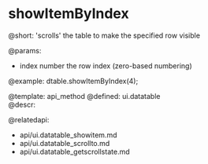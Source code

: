showItemByIndex
=============


@short: 'scrolls' the table to make the specified row visible
	

@params:
- index		number		the row index (zero-based numbering)

@example:
dtable.showItemByIndex(4);

@template:	api_method
@defined:	ui.datatable	
@descr:

@relatedapi:
- api/ui.datatable_showitem.md
- api/ui.datatable_scrollto.md
- api/ui.datatable_getscrollstate.md



